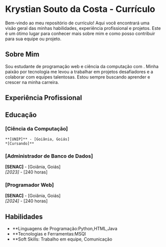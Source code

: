 # Krystian Souto da Costa - Currículo

Bem-vindo ao meu repositório de currículo! Aqui você encontrará uma visão geral das minhas habilidades, experiência profissional e projetos. Este é um ótimo lugar para conhecer mais sobre mim e como posso contribuir para sua equipe ou projeto.

## Sobre Mim

Sou estudante de programação web e ciência da computação com . Minha paixão por tecnologia me levou a trabalhar em projetos desafiadores e a colaborar com equipes talentosas. Estou sempre buscando aprender e crescer na minha carreira.

## Experiência Profissional


## Educação


### [Ciência da Computação]
    **[UNIP]** - [Goiânia, Goiás] 
    *[Cursando]**

 ### [Administrador de Banco de Dados]
**[SENAC]** - [Goiânia, Goiás]  
*[2023]*   - [240 horas]

 ### [Programador Web]
**[SENAC]** - [Goiânia, Goiás]  
*[2024]*   - [240 horas]

## Habilidades

- **Linguagens de Programação:Python,HTML,Java
- **Tecnologias e Ferramentas:MSQl
- **Soft Skills: Trabalho em equipe, Comunicação
